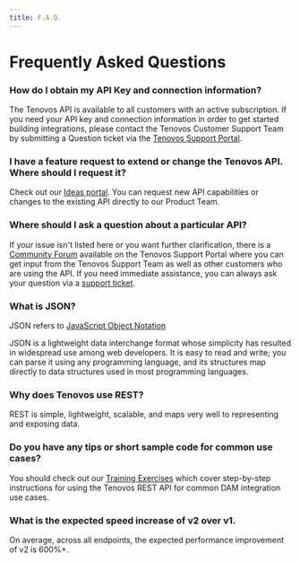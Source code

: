 ```yaml
---
title: F.A.Q.
---
```


# Frequently Asked Questions

### How do I obtain my API Key and connection information?

The Tenovos API is available to all customers with an active subscription.  If you need your API key and connection information in order to get started building
integrations, please contact the Tenovos Customer Support Team by submitting a Question ticket via the [Tenovos Support Portal](https://tenovoshelp.zendesk.com).


### I have a feature request to extend or change the Tenovos API.  Where should I request it?

Check out our [Ideas portal](https://tenovos.ideas.aha.io/).  You can request new API capabilities or changes to the existing API directly to our Product Team.

### Where should I ask a question about a particular API?

If your issue isn't listed here or you want further clarification, there is a [Community Forum](https://tenovoshelp.zendesk.com/hc/en-us/community/topics) available on the Tenovos Support Portal where you can get input from the Tenovos Support Team as well as other customers who are using the API.  If you need immediate assistance, you can always ask your question via a [support ticket](http://support.tenovos.com).

### What is JSON?

JSON refers to [JavaScript Object Notation](http://www.json.org/)

JSON is a lightweight data interchange format whose simplicity has resulted in widespread use among web developers. It is easy to read and write; you can parse it using any programming language, and its structures map directly to data structures used in most programming languages.

### Why does Tenovos use REST?

REST is simple, lightweight, scalable, and maps very well to representing and exposing data.

### Do you have any tips or short sample code for common use cases?

You should check out our [Training Exercises](https://api.tenovos.com/developer-portal/#training-exercises) which cover step-by-step instructions for using the Tenovos REST API
for common DAM integration use cases.


### What is the expected speed increase of v2 over v1.

On average, across all endpoints, the expected performance improvement of v2 is 600%+.